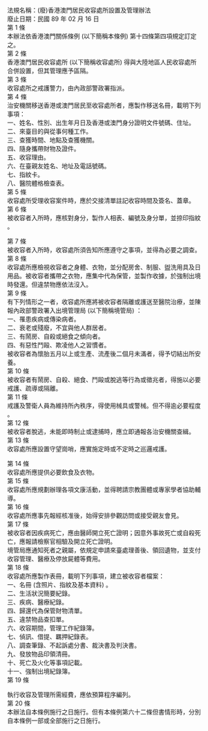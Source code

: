 法規名稱：(廢)香港澳門居民收容處所設置及管理辦法  
廢止日期：民國 89 年 02 月 16 日  
第 1 條  
本辦法依香港澳門關係條例 (以下簡稱本條例) 第十四條第四項規定訂定  
之。  
第 2 條  
香港澳門居民收容處所 (以下簡稱收容處所) 得與大陸地區人民收容處所  
合併設置，但其管理應予區隔。  
第 3 條  
收容處所之戒護警力，由內政部警政署指派。  
第 4 條  
治安機關移送香港或澳門居民至收容處所者，應製作移送名冊，載明下列  
事項：  
一、姓名、性別、出生年月日及香港或澳門身分證明文件號碼、住址。  
二、來臺目的與從事何種工作。  
三、查獲時間、地點及查獲機關。  
四、隨身攜帶財物及證件。  
五、收容理由。  
六、在臺親友姓名、地址及電話號碼。  
七、指紋卡。  
八、醫院體格檢查表。  
第 5 條  
收容處所受理收容案件時，應於交接清單註記收容時間及簽名、蓋章。  
第 6 條  
被收容者入所時，應核對身分，製作人相表、編號及身分單，並捺印指紋  
。  


第 7 條  
被收容者入所時，收容處所須告知所應遵守之事項，並得為必要之調查。  
第 8 條  
收容處所應檢視收容者之身體、衣物，並分配房舍、制服、盥洗用具及日  
用品。被收容者攜帶之衣物，應集中代為保管，並製作收據，於強制出境  
時發還。但違禁物應依法沒入。  
第 9 條  
有下列情形之一者，收容處所應將被收容者隔離或護送至醫院治療，並陳  
報內政部警政署入出境管理局 (以下簡稱境管局) ：  
一、罹患疾病或傳染病者。  
二、衰老或殘廢，不宜與他人群居者。  
三、有鬧房、自殺或絕食之傾向者。  
四、有惡性鬥毆、欺凌他人之習慣者。  
被收容者為懷胎五月以上或生產、流產後二個月未滿者，得予切結出所安  
養。  
第 10 條  
被收容者有鬧房、自殺、絕食、鬥毆或脫逃等行為或徵兆者，得施以必要  
戒護、疏導或隔離。  
第 11 條  
戒護及警衛人員為維持所內秩序，得使用械具或警械。但不得逾必要程度  
。  
第 12 條  
被收容者脫逃，未能即時制止或逮捕時，應立即通報各治安機關查緝。  
第 13 條  
收容處所應設置守望崗哨，應實施定時或不定時之巡邏戒護。  


第 14 條  
收容處所應提供必要飲食及衣物。  
第 15 條  
收容處所應規劃辦理各項文康活動，並得聘請宗教團體或專家學者協助輔  
導。  
第 16 條  
收容處所應事先報經核准後，始得安排參觀訪問或接受親友會見。  
第 17 條  
被收容者因疾病死亡，應由醫師開立死亡證明；因意外事故死亡或自殺死  
亡，應報請檢察官相驗及開立死亡證明。  
境管局應通知死者之親屬，依規定申請來臺處理善後、領回遺物，並支付  
收容管理、醫療及停放屍體等費用。  
第 18 條  
收容處所應製作表冊，載明下列事項，建立被收容者檔案：  
一、名冊 (含照片、指紋及基本資料) 。  
二、生活狀況簡要紀錄。  
三、疾病、醫療紀錄。  
四、歸還代為保管財物清單。  
五、違禁物品查扣單。  
六、收容期間，管理工作紀錄簿。  
七、偵訊、借提、羈押紀錄表。  
八、調查筆錄、不起訴處分書、裁決書及判決書。  
九、發放物品印領清冊。  
十、死亡及火化等事項記載。  
十一、強制出境紀錄簿。  
第 19 條  


執行收容及管理所需經費，應依預算程序編列。  
第 20 條  
本辦法自本條例施行之日施行。但有本條例第六十二條但書情形時，分別  
自本條例一部或全部施行之日施行。  


